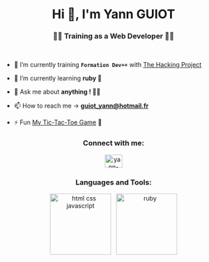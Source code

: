 
<h1 align="center">Hi 👋, I'm Yann GUIOT</h1>
<h3 align="center">👨‍💻 Training as a Web Developer 👨‍💻</h3>
<p align="center">

&nbsp;

- 🔭 I’m currently training **`Formation Dev++`** with [The Hacking Project](https://www.thehackingproject.org) 

- 🌱 I’m currently learning **ruby 🛑**

- 💬 Ask me about **anything ! 🤷‍♂️**

- 📫 How to reach me -> **guiot_yann@hotmail.fr**

- ⚡ Fun [My Tic-Tac-Toe Game](https://yannguiot.github.io/) 🚧
</p>

<h3 align="center">Connect with me:</h3>
<p align="center"> <a href="https://www.linkedin.com/in/yann-guiot-b4ab35251/" target="blank"><img src="https://raw.githubusercontent.com/rahuldkjain/github-profile-readme-generator/master/src/images/icons/Social/linked-in-alt.svg" alt="yann-guiot" height="30" width="40" /></a></p>


<h3 align="center">Languages and Tools:</h3>
<p align="center"><img src="https://www.startinop.com/wp-content/uploads/2020/11/html-css-js.jpg" alt="html css javascript" height="140"/> <em> &nbsp; </em> <img src="https://encrypted-tbn0.gstatic.com/images?q=tbn:ANd9GcShV0xwcdrFOnqw8MRO8YPC6KQzapkBcUnA-Q&usqp=CAU" alt="ruby" width="140" height="140"/></p>
